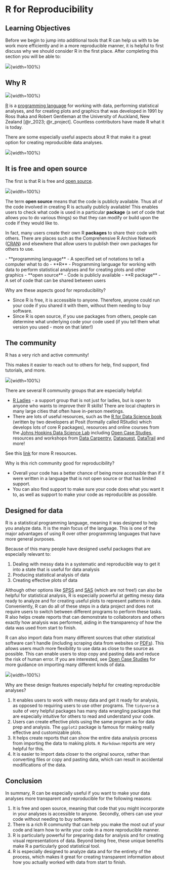 
# R for Reproducibility




## Learning Objectives

Before we begin to jump into additional tools that R can help us with to be work more efficiently and in a more reproducible manner, it is helpful to first discuss why we should consider R in the first place. After completing this section you will be able to:

![](resources/images/02-why-R_files/figure-docx//1MNHf8JpolaEP_vQ_kB-1xRBF9wo3haCArRu117hBoHA_g21c5ab757ec_0_0.png){width=100%}


## Why R

![](resources/images/02-why-R_files/figure-docx//1MNHf8JpolaEP_vQ_kB-1xRBF9wo3haCArRu117hBoHA_g21a84b32106_0_9.png){width=100%}

[R](https://www.r-project.org/) is a [programming language](https://en.wikipedia.org/wiki/Programming_language) for working with data, performing statistical analyses, and for creating plots and graphics that was developed in 1991 by Ross Ihaka and Robert Gentleman at the University of Auckland, New Zealand [@r_2023; @r_project]. Countless contributors have made R what it is today. 

There are some especially useful aspects about R that make it a great option for creating reproducible data analyses. 

![](resources/images/02-why-R_files/figure-docx//1MNHf8JpolaEP_vQ_kB-1xRBF9wo3haCArRu117hBoHA_gcf1264c749_0_135.png){width=100%}

## It is free and open source

The first is that R is free and [open source](https://opensource.com/resources/what-open-source). 

![](resources/images/02-why-R_files/figure-docx//1MNHf8JpolaEP_vQ_kB-1xRBF9wo3haCArRu117hBoHA_g21c5ab757ec_1_0.png){width=100%}


The term **open source** means that the code is publicly available.
Thus all of the code involved in creating R is actually publicly available! This enables users to check what code is used in a particular **package** (a set of code that allows you to do various things) so that they can modify or build upon the code if they would like to. 

In fact, many users create their own R **packages** to share their code with others.  There are places such as the Comprehensive R Archive Network ([CRAN](https://cran.r-project.org/)) and elsewhere that allow users to publish their own packages for others to use. 

<div class = "dictionary">
- **programming language** - A specified set of notations to tell a computer what to do
- **R** - Programming language for working with data to perform statistical analyses and for creating plots and other graphics
- **open source** -  Code is publicly available
- **R package** - A set of code that can be shared between users

</div>

Why are these aspects good for reproducibility? 

- Since R is free, it is accessible to anyone. Therefore, anyone could run your code if you shared it with them, without them needing to buy software.
- Since R is open source, if you use packages from others, people can determine what underlying code your code used (if you tell them what version you used - more on that later!)

## The community

R has a very rich and active community!

This makes it easier to reach out to others for help, find support, find tutorials, and more. 

![](resources/images/02-why-R_files/figure-docx//1MNHf8JpolaEP_vQ_kB-1xRBF9wo3haCArRu117hBoHA_g21c5ab757ec_0_6.png){width=100%}



There are several R community groups that are especially helpful:

- [R Ladies](https://www.rladies.org/) - a support group that is not just for ladies, but is open to anyone who wants to improve their R skills! There are local chapters in many large cities that often have in-person meetings. 
- There are lots of useful resources, such as the [R for Data Science book](https://r4ds.had.co.nz/) (written by two developers at Posit (formally called RStudio) which develops lots of core R packages), resources and online courses from the [Johns Hopkins Data Science Lab](https://jhudatascience.org/courses.html) including [Open Case Studies](https://www.opencasestudies.org/), resources and workshops from [Data Carpentry](https://datacarpentry.org/),  [Dataquest](https://www.dataquest.io/v2/), [DataTrail](https://datatrail-jhu.github.io/DataTrail/) and more!

See this [link](https://jhudatascience.org/intro_to_r/resources.html) for more R resources.

Why is this rich community good for reproducibility?

- Overall your code has a better chance of being more accessible than if it were written in a language that is not open source or that has limited support. 
- You can also find support to make sure your code does what you want it to, as well as support to make your code as reproducible as possible.

## Designed for data

R is a statistical programming language, meaning it was designed to help you analyze data. It is the main focus of the language. This is one of the major advantages of using R over other programming languages that have more general purposes. 

Because of this many people have designed useful packages that are especially relevant to:

1) Dealing with messy data in a systematic and reproducible way to get it into a state that is useful for data analysis
2) Producing statistical analysis of data
3) Creating effective plots of data

Although other options like [SPSS](https://www.ibm.com/products/spss-statistics) and [SAS](https://www.sas.com/) (which are not free!) can also be helpful for statistical analysis, R is especially powerful at getting messy data ready to analyze and for creating useful plots to represent patterns in data.  Conveniently, R can do all of these steps in a data project and does not require users to switch between different programs to perform these tasks. R also helps create reports that can demonstrate to collaborators and others exactly how analysis was performed, aiding in the transparency of how the data was used from start to finish.

R can also import data from many different sources that other statistical software can't handle (including scraping data from websites or [PDFs](https://www.adobe.com/acrobat/about-adobe-pdf.html)). This allows users much more flexibility to use data as close to the source as possible. This can enable users to stop copy and pasting data and reduce the risk of human error. If you are interested, see [Open Case Studies](https://www.opencasestudies.org/) for more guidance on importing many different kinds of data. 

![](resources/images/02-why-R_files/figure-docx//1MNHf8JpolaEP_vQ_kB-1xRBF9wo3haCArRu117hBoHA_g21c5ab757ec_0_78.png){width=100%}


Why are these design features especially helpful for creating reproducible analyses?

1. It enables users to work with messy data and get it ready for analysis, as opposed to requiring users to use other programs. The `tidyverse` a suite of very helpful packages has many data wrangling packages that are especially intuitive for others to read and understand your code. 
1. Users can create effective plots using the same program as for data prep and analysis. The `ggplot2` package is famous for making really effective and customizable plots.
1. It helps create reports that can show the entire data analysis process from importing the data to making plots. `R Markdown` reports are very helpful for this.
1. It is easier to import data closer to the original source, rather than converting files or copy and pasting data, which can result in accidental modifications of the data.


## Conclusion

In summary, R can be especially useful if you want to make your data analyses more transparent and reproducible for the following reasons:

1. It is free and open source, meaning that code that you might incorporate in your analyses is accessible to anyone. Secondly, others can use your code without needing to buy software.
2. There is a rich R community that can help you make the most out of your code and learn how to write your code in a more reproducible manner.
3. R is particularly powerful for preparing data for analysis and for creating visual representations of data. Beyond being free, these unique benefits make R a particularly good statistical tool.
4. R is especially designed to analyze data and for the entirety of the process, which makes it great for creating transparent information about how you actually worked with data from start to finish.









